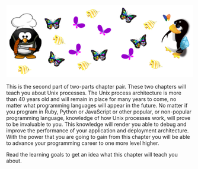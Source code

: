 ![./images/Unix Processes Part B](./images/summary-unix-processes-part-b.png)

This is the second part of two-parts chapter pair. These two chapters will teach you about Unix processes. 
The Unix process architecture is more than 40 years old and will remain in place for many years to come, no matter what programming 
languages will appear in the future. No matter if you program in Ruby, Python or JavaScript or other popular, or non-popular programming language, 
knowledge of how Unix processes work, will prove to be invaluable to you. This knowledge will render you able to debug and improve
the performance of your application and deployment architecture. With the power that you are going to gain
from this chapter you will be able to advance your programming career to one more level higher. 

Read the learning goals to get an idea what this chapter will teach you about.

